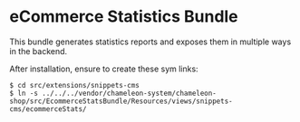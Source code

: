 # eCommerce Statistics Bundle

This bundle generates statistics reports and exposes them in multiple ways
in the backend.

After installation, ensure to create these sym links:

    $ cd src/extensions/snippets-cms
    $ ln -s ../../../vendor/chameleon-system/chameleon-shop/src/EcommerceStatsBundle/Resources/views/snippets-cms/ecommerceStats/

